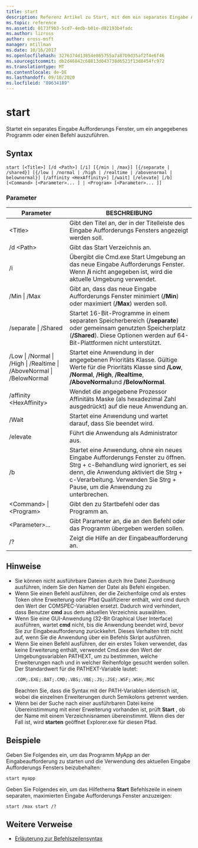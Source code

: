 ```yaml
---
title: start
description: Referenz Artikel zu Start, mit dem ein separates Eingabe Aufforderungs Fenster zum Ausführen eines bestimmten Programms oder Befehls gestartet wird.
ms.topic: reference
ms.assetid: 0173f9b3-5cd7-4edb-b01e-d02193b4fadc
ms.author: lizross
author: eross-msft
manager: mtillman
ms.date: 10/16/2017
ms.openlocfilehash: 3276374d13854e865755a7a87b9d35af2f4e6f46
ms.sourcegitcommit: db2d46842c68813d043738d6523f13d8454fc972
ms.translationtype: MT
ms.contentlocale: de-DE
ms.lasthandoff: 09/10/2020
ms.locfileid: "89634189"
---
```

# <a name="start"></a>start

Startet ein separates Eingabe Aufforderungs Fenster, um ein angegebenes Programm oder einen Befehl auszuführen.



## <a name="syntax"></a>Syntax

```
start [<Title>] [/d <Path>] [/i] [{/min | /max}] [{/separate | /shared}] [{/low | /normal | /high | /realtime | /abovenormal | belownormal}] [/affinity <HexAffinity>] [/wait] [/elevate] [/b] [<Command> [<Parameter>... ] | <Program> [<Parameter>... ]]
```

### <a name="parameters"></a>Parameter

|Parameter|BESCHREIBUNG|
|---------|-----------|
|\<Title>|Gibt den Titel an, der in der Titelleiste des Eingabe Aufforderungs Fensters angezeigt werden soll.|
|/d \<Path>|Gibt das Start Verzeichnis an.|
|/i|Übergibt die Cmd.exe Start Umgebung an das neue Eingabe Aufforderungs Fenster. Wenn **/i** nicht angegeben ist, wird die aktuelle Umgebung verwendet.|
|/Min \| /Max|Gibt an, dass das neue Eingabe Aufforderungs Fenster minimiert (**/Min**) oder maximiert (**/Max**) werden soll.|
|/separate \| /Shared|Startet 16-Bit-Programme in einem separaten Speicherbereich (**/separate**) oder gemeinsam genutzten Speicherplatz (**/Shared**). Diese Optionen werden auf 64-Bit-Plattformen nicht unterstützt.|
|/Low \| /Normal \| /High \| /Realtime \| /AboveNormal \| /BelowNormal|Startet eine Anwendung in der angegebenen Prioritäts Klasse. Gültige Werte für die Prioritäts Klasse sind **/Low**, **/Normal**, **/High**, **/Realtime**, **/AboveNormal**und **/BelowNormal**.|
|/affinity \<HexAffinity>|Wendet die angegebene Prozessor Affinitäts Maske (als hexadezimal Zahl ausgedrückt) auf die neue Anwendung an.|
|/Wait|Startet eine Anwendung und wartet darauf, dass Sie beendet wird.|
|/elevate|Führt die Anwendung als Administrator aus.|
|/b|Startet eine Anwendung, ohne ein neues Eingabe Aufforderungs Fenster zu öffnen. Strg + c-Behandlung wird ignoriert, es sei denn, die Anwendung aktiviert die Strg + c-Verarbeitung. Verwenden Sie Strg + Pause, um die Anwendung zu unterbrechen.|
|\<Command> \| \<Program>|Gibt den zu Startbefehl oder das Programm an.|
|\<Parameter>...|Gibt Parameter an, die an den Befehl oder das Programm übergeben werden sollen.|
|/?|Zeigt die Hilfe an der Eingabeaufforderung an.|

## <a name="remarks"></a>Hinweise

- Sie können nicht ausführbare Dateien durch Ihre Datei Zuordnung ausführen, indem Sie den Namen der Datei als Befehl eingeben.
- Wenn Sie einen Befehl ausführen, der die Zeichenfolge cmd als erstes Token ohne Erweiterung oder Pfad Qualifizierer enthält, wird cmd durch den Wert der COMSPEC-Variablen ersetzt. Dadurch wird verhindert, dass Benutzer **cmd** aus dem aktuellen Verzeichnis auswählen.
- Wenn Sie eine GUI-Anwendung (32-Bit Graphical User Interface) ausführen, wartet **cmd** nicht, bis die Anwendung beendet wird, bevor Sie zur Eingabeaufforderung zurückkehrt. Dieses Verhalten tritt nicht auf, wenn Sie die Anwendung über ein Befehls Skript ausführen.
- Wenn Sie einen Befehl ausführen, der ein erstes Token verwendet, das keine Erweiterung enthält, verwendet Cmd.exe den Wert der Umgebungsvariablen PATHEXT, um zu bestimmen, welche Erweiterungen nach und in welcher Reihenfolge gesucht werden sollen. Der Standardwert für die PATHEXT-Variable lautet:
  ```
  .COM;.EXE;.BAT;.CMD;.VBS;.VBE;.JS;.JSE;.WSF;.WSH;.MSC
  ```
  Beachten Sie, dass die Syntax mit der PATH-Variablen identisch ist, wobei die einzelnen Erweiterungen durch Semikolons getrennt werden.
- Wenn bei der Suche nach einer ausführbaren Datei keine Übereinstimmung mit einer Erweiterung vorhanden ist, prüft **Start** , ob der Name mit einem Verzeichnisnamen übereinstimmt. Wenn dies der Fall ist, wird **starten** geöffnet Explorer.exe für diesen Pfad.

## <a name="examples"></a>Beispiele

Geben Sie Folgendes ein, um das Programm MyApp an der Eingabeaufforderung zu starten und die Verwendung des aktuellen Eingabe Aufforderungs Fensters beizubehalten:
```
start myapp
```
Geben Sie Folgendes ein, um das Hilfethema **Start** Befehlszeile in einem separaten, maximierten Eingabe Aufforderungs Fenster anzuzeigen:
```
start /max start /?
```

## <a name="additional-references"></a>Weitere Verweise

- [Erläuterung zur Befehlszeilensyntax](command-line-syntax-key.md)
